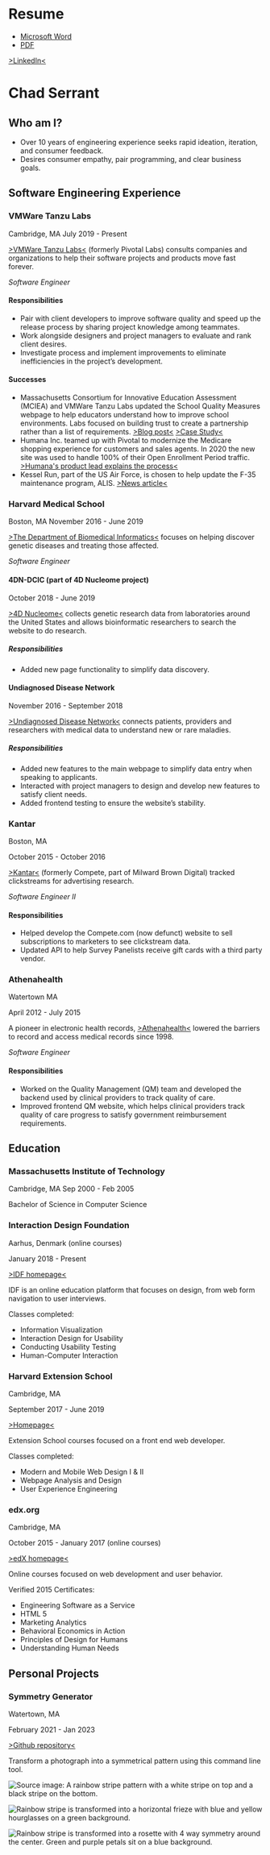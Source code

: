 # Resume
- [Microsoft Word](https://filedn.com/lTPv2PNvi3Mk1DQSsInvIG5/Resume/2021-09-19-Chad-Serrant-Resume.docx)
- [PDF](https://filedn.com/lTPv2PNvi3Mk1DQSsInvIG5/Resume/2021-09-19-Chad-Serrant-Resume.pdf)

[>LinkedIn<](https://www.linkedin.com/in/chad-serrant-08205514/)

# Chad Serrant
## Who am I?
- Over 10 years of engineering experience seeks rapid ideation, iteration, and consumer feedback.
- Desires consumer empathy, pair programming, and clear business goals.

## Software Engineering Experience
### VMWare Tanzu Labs
Cambridge, MA
July 2019 - Present

[>VMWare Tanzu Labs<](https://tanzu.vmware.com/labs) (formerly Pivotal Labs) consults companies and organizations to help their software projects and products move fast forever.

*Software Engineer*

#### Responsibilities
- Pair with client developers to improve software quality and speed up the release process by sharing project knowledge among teammates.
- Work alongside designers and project managers to evaluate and rank client desires.
- Investigate process and implement improvements to eliminate inefficiencies in the project’s development.
#### Successes
- Massachusetts Consortium for Innovative Education Assessment (MCIEA) and VMWare Tanzu Labs updated the School Quality Measures webpage to help educators understand how to improve school environments. Labs focused on building trust to create a partnership rather than a list of requirements.  [>Blog post<](https://tanzu.vmware.com/content/blog/mciea-vmware-tanzu-labs-school-quality-measures) [>Case Study<](https://tanzu.vmware.com/customers/mciea)
- Humana Inc. teamed up with Pivotal to modernize the Medicare shopping experience for customers and sales agents. In 2020 the new site was used to handle 100% of their Open Enrollment Period traffic. [>Humana's product lead explains the process<](https://tanzu.vmware.com/content/videos/how-vmware-tanzu-enhanced-this-insurance-company-s-medicare-digital-enrollment-experience)
- Kessel Run, part of the US Air Force, is chosen to help update the F-35 maintenance program, ALIS. [>News article<](https://www.airforcemag.com/f-35-program-dumps-alis-for-odin/)

### Harvard Medical School
Boston, MA
November 2016 - June 2019

[>The Department of Biomedical Informatics<](https://dbmi.hms.harvard.edu/) focuses on helping discover genetic diseases and treating those affected.

*Software Engineer*

#### 4DN-DCIC (part of 4D Nucleome project)
October 2018 - June 2019

[>4D Nucleome<](https://compbio.hms.harvard.edu/4dn-dcic) collects genetic research data from laboratories around the United States and allows bioinformatic researchers to search the website to do research.

##### Responsibilities
- Added new page functionality to simplify data discovery.

#### Undiagnosed Disease Network
November 2016 - September 2018

[>Undiagnosed Disease Network<](https://undiagnosed.hms.harvard.edu/) connects patients, providers and researchers with medical 
data to understand new or rare maladies. 

##### Responsibilities
- Added new features to the main webpage to simplify data entry when speaking to applicants.
- Interacted with project managers to design and develop new features to satisfy client needs.
- Added frontend testing to ensure the website’s stability.

### Kantar
Boston, MA

October 2015 - October 2016

[>Kantar<](https://www.kantar.com/north-america) (formerly Compete, part of Milward Brown Digital) tracked clickstreams for advertising research.

*Software Engineer II*

#### Responsibilities
- Helped develop the Compete.com (now defunct) website to sell subscriptions to marketers to see clickstream data.
- Updated API to help Survey Panelists receive gift cards with a third party vendor.

### Athenahealth
Watertown MA

April 2012 - July 2015

A pioneer in electronic health records, [>Athenahealth<](https://www.athenahealth.com/) lowered the barriers to record and access medical records since 1998.

*Software Engineer*

#### Responsibilities
- Worked on the Quality Management (QM) team and developed the backend used by clinical providers to track quality of care.
- Improved frontend QM website, which helps clinical providers track quality of care progress to satisfy government reimbursement requirements.

## Education
### Massachusetts Institute of Technology
Cambridge, MA
Sep 2000 - Feb 2005

Bachelor of Science in Computer Science

### Interaction Design Foundation
Aarhus, Denmark (online courses)

January 2018 - Present

[>IDF homepage<](https://www.interaction-design.org/)

IDF is an online education platform that focuses on design, from web form navigation to user interviews.

Classes completed:
- Information Visualization
- Interaction Design for Usability
- Conducting Usability Testing
- Human-Computer Interaction

### Harvard Extension School
Cambridge, MA

September 2017 - June 2019

[>Homepage<](https://extension.harvard.edu/)

Extension School courses focused on a front end web developer.

Classes completed: 
- Modern and Mobile Web Design I & II
- Webpage Analysis and Design
- User Experience Engineering

### edx.org
Cambridge, MA

October 2015 - January 2017 (online courses)

[>edX homepage<](https://www.edx.org/)

Online courses focused on web development and user behavior.

Verified 2015 Certificates: 
- Engineering Software as a Service 
- HTML 5
- Marketing Analytics
- Behavioral Economics in Action 
- Principles of Design for Humans
- Understanding Human Needs

## Personal Projects
### Symmetry Generator
Watertown, MA

February 2021 - Jan 2023

[>Github repository<](https://github.com/Chadius/creating-symmetry/)

Transform a photograph into a symmetrical pattern using this command line tool.

![Source image: A rainbow stripe pattern with a white stripe on top and a black stripe on the bottom.](https://github.com/Chadius/creating-symmetry/raw/main/example/rainbow_stripe.png)

![Rainbow stripe is transformed into a horizontal frieze with blue and yellow hourglasses on a green background.](https://github.com/Chadius/creating-symmetry/raw/main/example/friezes/rainbow_stripe_frieze_p11m_and_p11g.png)

![Rainbow stripe is transformed into a rosette with 4 way symmetry around the center. Green and purple petals sit on a blue background.](https://github.com/Chadius/creating-symmetry/raw/main/example/rosettes/rainbow_stripe_rosette_2.png)
